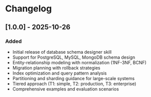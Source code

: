 # Changelog

## [1.0.0] - 2025-10-26

### Added
- Initial release of database schema designer skill
- Support for PostgreSQL, MySQL, MongoDB schema design
- Entity-relationship modeling with normalization (1NF-3NF, BCNF)
- Migration planning with rollback strategies
- Index optimization and query pattern analysis
- Partitioning and sharding guidance for large-scale systems
- Tiered approach (T1: simple, T2: production, T3: enterprise)
- Comprehensive examples and evaluation scenarios

